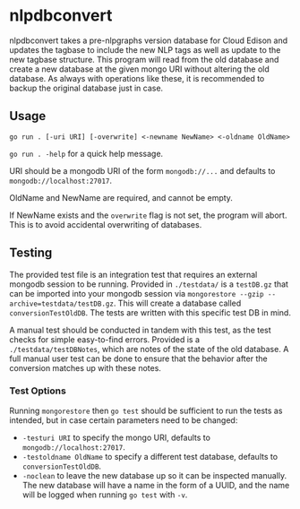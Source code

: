 # nlpdbconvert
nlpdbconvert takes a pre-nlpgraphs version database for Cloud Edison and updates the tagbase to include the new NLP tags as well as update to the new tagbase structure. This program will read from the old database and create a new database at the given mongo URI without altering the old database. As always with operations like these, it is recommended to backup the original database just in case.

## Usage
`go run . [-uri URI] [-overwrite] <-newname NewName> <-oldname OldName>`

`go run . -help` for a quick help message.

URI should be a mongodb URI of the form `mongodb://...` and defaults to `mongodb://localhost:27017`.

OldName and NewName are required, and cannot be empty.

If NewName exists and the `overwrite` flag is not set, the program will abort. This is to avoid accidental overwriting of databases. 

## Testing
The provided test file is an integration test that requires an external mongodb session to be running. Provided in `./testdata/` is a `testDB.gz` that can be imported into your mongodb session via `mongorestore --gzip --archive=testdata/testDB.gz`. This will create a database called `conversionTestOldDB`. The tests are written with this specific test DB in mind.

A manual test should be conducted in tandem with this test, as the test checks for simple easy-to-find errors. Provided is a `./testdata/testDBNotes`, which are notes of the state of the old database. A full manual user test can be done to ensure that the behavior after the conversion matches up with these notes.

### Test Options
Running `mongorestore` then `go test` should be sufficient to run the tests as intended, but in case certain parameters need to be changed:
* `-testuri URI` to specify the mongo URI, defaults to `mongodb://localhost:27017`.
* `-testoldname OldName` to specify a different test database, defaults to `conversionTestOldDB`.
* `-noclean` to leave the new database up so it can be inspected manually. The new database will have a name in the form of a UUID, and the name will be logged when running `go test` with `-v`.
